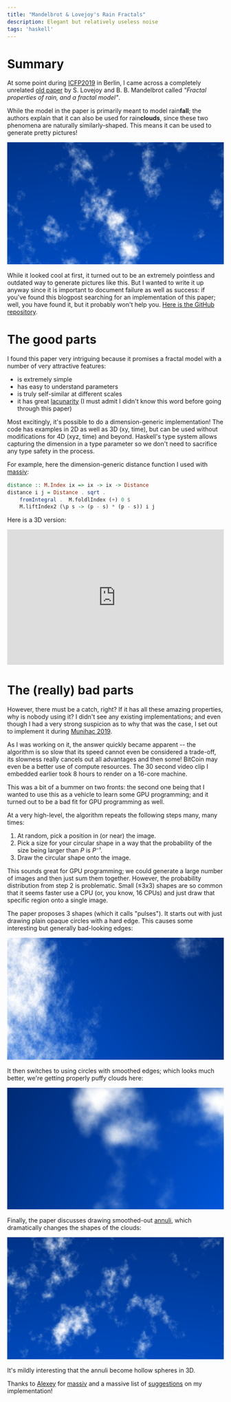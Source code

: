 ```yaml
---
title: "Mandelbrot & Lovejoy's Rain Fractals"
description: Elegant but relatively useless noise
tags: 'haskell'
---
```


# Summary

At some point during [ICFP2019] in Berlin, I came across a completely unrelated
[old paper][pdf] by S. Lovejoy and B. B. Mandelbrot called _"Fractal properties
of rain, and a fractal model"_.

While the model in the paper is primarily meant to model rain**fall**; the
authors explain that it can also be used for rain**clouds**, since these two
phenomena are naturally similarly-shaped.  This means it can be used to generate
pretty pictures!

![](/images/2020-01-04-2d.jpg)

While it looked cool at first, it turned out to be an extremely pointless and
outdated way to generate pictures like this.  But I wanted to write it up anyway
since it is important to document failure as well as success: if you've found
this blogpost searching for an implementation of this paper; well, you have
found it, but it probably won't help you.
[Here is the GitHub repository][repo].

# The good parts

I found this paper very intriguing because it promises a fractal model with a
number of very attractive features:

 -  is extremely simple
 -  has easy to understand parameters
 -  is truly self-similar at different scales
 -  it has great [lacunarity]
    (I must admit I didn't know this word before going through this paper)

Most excitingly, it's possible to do a dimension-generic implementation!  The
code has examples in 2D as well as 3D (xy, time), but can be used without
modifications for 4D (xyz, time) and beyond.  Haskell's type system allows
capturing the dimension in a type parameter so we don't need to sacrifice any
type safety in the process.

For example, here the dimension-generic distance function I used with [massiv]:

```haskell
distance :: M.Index ix => ix -> ix -> Distance
distance i j = Distance . sqrt .
    fromIntegral .  M.foldlIndex (+) 0 $
    M.liftIndex2 (\p s -> (p - s) * (p - s)) i j
```

Here is a 3D version:

<div style="text-align: center;">
<iframe width="100%" height="315" src="https://www.youtube.com/embed/KRZ_6Rh6prE" frameborder="0" allow="accelerometer; autoplay; encrypted-media; gyroscope; picture-in-picture" allowfullscreen></iframe>
</div>

# The (really) bad parts

However, there must be a catch, right?  If it has all these amazing properties,
why is nobody using it?  I didn't see any existing implementations; and even
though I had a very strong suspicion as to why that was the case, I set out to
implement it during [Munihac 2019].

As I was working on it, the answer quickly became apparent -- the algorithm is
so slow that its speed cannot even be considered a trade-off, its slowness
really cancels out all advantages and then some!  BitCoin may even be a better
use of compute resources.  The 30 second video clip I embedded earlier took 8
hours to render on a 16-core machine.

This was a bit of a bummer on two fronts: the second one being that I wanted to
use this as a vehicle to learn some GPU programming; and it turned out to be a
bad fit for GPU programming as well.

At a very high-level, the algorithm repeats the following steps many, many
times:

1.  At random, pick a position in (or near) the image.
2.  Pick a size for your circular shape in a way that the probability of the
    size being larger than _P_ is _P⁻¹_.
3.  Draw the circular shape onto the image.

This sounds great for GPU programming; we could generate a large number of
images and then just sum them together.  However, the probability distribution
from step 2 is problematic.  Small (≤3x3) shapes are so common that it seems
faster use a CPU (or, you know, 16 CPUs) and just draw that specific region onto
a single image.

The paper proposes 3 shapes (which it calls "pulses").  It starts out with just
drawing plain opaque circles with a hard edge.  This causes some interesting but
generally bad-looking edges:

![Hard circular pulses](/images/2020-01-04-hard.jpg)

It then switches to using circles with smoothed edges; which looks much better,
we're getting properly puffy clouds here:

![Smooth circular pulses](/images/2020-01-04-smooth.jpg)

Finally, the paper discusses drawing smoothed-out [annuli][annulus], which
dramatically changes the shapes of the clouds:

![Annular pulses](/images/2020-01-04-annuli.jpg)

It's mildly interesting that the annuli become hollow spheres in 3D.

Thanks to [Alexey] for [massiv] and a massive list of [suggestions] on my
implementation!

[Alexey]: https://alexey.kuleshevi.ch/
[ICFP2019]: https://icfp19.sigplan.org/
[Munihac 2019]: https://munihac.de/2019.html
[annulus]: https://en.wikipedia.org/wiki/Annulus_(mathematics)
[lacunarity]: https://en.wikipedia.org/wiki/Lacunarity
[massiv]: https://github.com/lehins/massiv/blob/master/README.md
[pdf]: https://www.tandfonline.com/doi/pdf/10.3402/tellusa.v37i3.11668
[repo]: https://github.com/jaspervdj/mandelbrot-lovejoy-rain/.
[suggestions]: https://github.com/jaspervdj/mandelbrot-lovejoy-rain/pull/1
